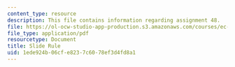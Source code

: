 ```yaml
---
content_type: resource
description: This file contains information regarding assignment 48.
file: https://ol-ocw-studio-app-production.s3.amazonaws.com/courses/ec-050-recreate-experiments-from-history-inform-the-future-from-the-past-galileo-january-iap-2010/1ede924b06cfe8237c6078ef3d4fd8a1_MITEC_050IAP10_assn48.pdf
file_type: application/pdf
resourcetype: Document
title: Slide Rule
uid: 1ede924b-06cf-e823-7c60-78ef3d4fd8a1
---
```

